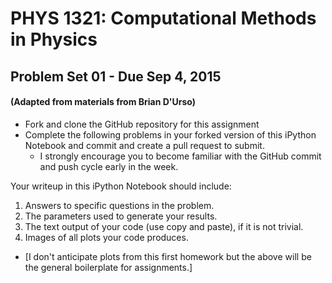 # PHYS 1321: Computational Methods in Physics
## Problem Set 01 - Due Sep 4, 2015
#### (Adapted from materials from Brian D'Urso)

* Fork and clone the GitHub repository for this assignment
* Complete the following problems in your forked version of this iPython Notebook and commit and create a pull request to submit.
  - I strongly encourage you to become familiar with the GitHub commit and push cycle early in the week.

Your writeup in this iPython Notebook should include:

1.  Answers to specific questions in the problem.
2.  The parameters used to generate your results.
3.  The text output of your code (use copy and paste), if it is not trivial.
4.  Images of all plots your code produces.
 - [I don't anticipate plots from this first homework but the above will be the general boilerplate for assignments.]

